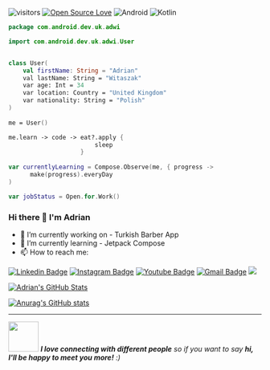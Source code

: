 ![visitors](https://visitor-badge.laobi.icu/badge?page_id=adimanwit)
[![Open Source Love](https://badges.frapsoft.com/os/v1/open-source.svg?v=102)](https://github.com/ellerbrock/open-source-badge/)
![Android](https://img.shields.io/badge/-Android-black?style=flat-square&logo=android)
![Kotlin](https://img.shields.io/badge/-Kotlin-black?style=flat-square&logo=kotlin)




```kotlin
package com.android.dev.uk.adwi

import com.android.dev.uk.adwi.User


class User(
    val firstName: String = "Adrian"
    val lastName: String = "Witaszak"
    var age: Int = 34
    var location: Country = "United Kingdom"
    var nationality: String = "Polish"
)   
   
me = User()

me.learn -> code -> eat?.apply {
                        sleep                      
                    }
                   
var currentlyLearning = Compose.Observe(me, { progress ->
      make(progress).everyDay
)

var jobStatus = Open.for.Work()

```

### Hi there 👋 I'm Adrian

- 🔭 I’m currently working on - Turkish Barber App
- 🌱 I’m currently learning - Jetpack Compose
- 📫 How to reach me: 

[![Linkedin Badge](https://img.shields.io/badge/-LinkedIn-blue?style=flat-square&logo=Linkedin&logoColor=white&link=https://www.linkedin.com/in/adrian-witaszak-860801176/)](https://www.linkedin.com/in/adrian-witaszak-860801176/)
[![Instagram Badge](https://img.shields.io/badge/-Instagram-purple?style=flat-square&logo=instagram&logoColor=white&link=https://www.instagram.com/adwivlog_f31/)](https://www.instagram.com/adwivlog_f31/)
[![Youtube Badge](https://img.shields.io/badge/-AdWiVlog-darkred?style=flat-square&logo=youtube&logoColor=white&link=https://www.youtube.com/channel/UCbDKaGug8Buhfy-RrYq6qrg)](https://www.youtube.com/channel/UCbDKaGug8Buhfy-RrYq6qrg)
[![Gmail Badge](https://img.shields.io/badge/-Gmail-c14438?style=flat-square&logo=Gmail&logoColor=white&link=mailto:adrianwitaszak@gmail.com)](mailto:adrianwitaszak@gmail.com)
[![](https://img.shields.io/twitter/url?style=social&url=https%3A%2F%2Ftwitter.com%2Fadrianwita)](https%3A%2F%2Ftwitter.com%2Fadrianwita)

<a href="https://github.com/adimanwit">
  <img align="center" src="https://github-readme-stats.vercel.app/api/top-langs/?username=adimanwit&hide=c%2B%2B,c,matlab,assembly&title_color=6aa6f8&text_color=8a919a&icon_color=6aa6f8&bg_color=22272e" alt="Adrian's GitHub Stats" />
</a> 

[![Anurag's GitHub stats](https://github-readme-stats.vercel.app/api?username=adimanwit)](https://github.com/anuraghazra/github-readme-stats)

--------------- 

<img src="https://media.giphy.com/media/LnQjpWaON8nhr21vNW/giphy.gif" width="60"> <em><b>I love connecting with different people</b> so if you want to say <b>hi, I'll be happy to meet you more!</b> :)</em>

